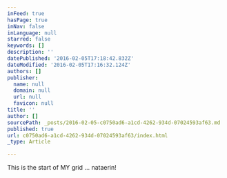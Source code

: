```yaml
---
inFeed: true
hasPage: true
inNav: false
inLanguage: null
starred: false
keywords: []
description: ''
datePublished: '2016-02-05T17:18:42.832Z'
dateModified: '2016-02-05T17:16:32.124Z'
authors: []
publisher:
  name: null
  domain: null
  url: null
  favicon: null
title: ''
author: []
sourcePath: _posts/2016-02-05-c0750ad6-a1cd-4262-934d-07024593af63.md
published: true
url: c0750ad6-a1cd-4262-934d-07024593af63/index.html
_type: Article

---
```

This is the start of MY grid ...  nataerin!